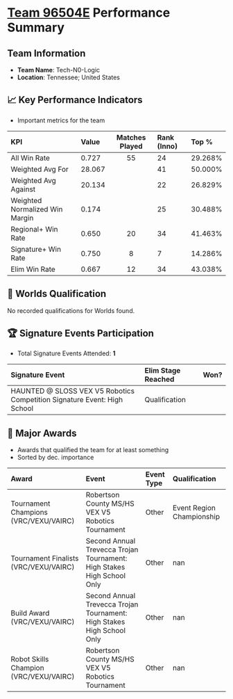 # [Team 96504E](https://https://www.robotevents.com/teams/V5RC/96504E) Performance Summary

##  Team Information
- **Team Name**: Tech-N0-Logic
- **Location**: Tennessee; United States

## 📈 Key Performance Indicators
- Important metrics for the team

| KPI | Value | Matches Played | Rank (Inno) | Top % |
|:---|:-----|:--------------:|:----|:-----|
| All Win Rate | 0.727 | 55 | 24 | 29.268% |
| Weighted Avg For | 28.067 |  | 41 | 50.000% |
| Weighted Avg Against | 20.134 |  | 22 | 26.829% |
| Weighted Normalized Win Margin | 0.174 |  | 25 | 30.488% |
| Regional+ Win Rate | 0.650 | 20 | 34 | 41.463% |
| Signature+ Win Rate | 0.750 | 8 | 7 | 14.286% |
| Elim Win Rate | 0.667 | 12 | 34 | 43.038% |


## 🎯 Worlds Qualification
No recorded qualifications for Worlds found.

## 🏆 Signature Events Participation
- Total Signature Events Attended: **1**

| Signature Event | Elim Stage Reached | Won? |
|:----------------|:-------------------|:----|
| HAUNTED @ SLOSS VEX V5 Robotics Competition Signature Event: High School | Qualification |  |


## 🥇 Major Awards
- Awards that qualified the team for at least something
- Sorted by dec. importance

| Award | Event | Event Type | Qualification |
|:------|:------|:-----------|:--------------|
| Tournament Champions (VRC/VEXU/VAIRC) | Robertson County MS/HS VEX V5 Robotics Tournament | Other | Event Region Championship |
| Tournament Finalists (VRC/VEXU/VAIRC) | Second Annual Trevecca Trojan Tournament: High Stakes High School Only | Other | nan |
| Build Award (VRC/VEXU/VAIRC) | Second Annual Trevecca Trojan Tournament: High Stakes High School Only | Other | nan |
| Robot Skills Champion (VRC/VEXU/VAIRC) | Robertson County MS/HS VEX V5 Robotics Tournament | Other | nan |


